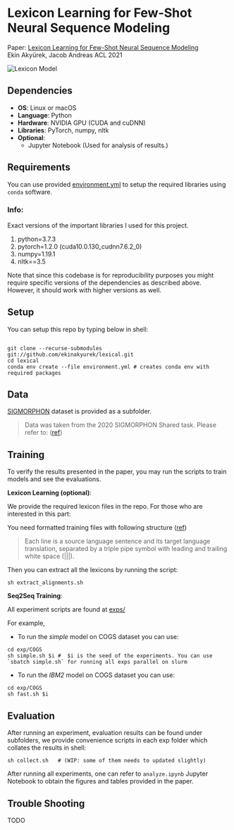 # Lexicon Learning for Few-Shot Neural Sequence Modeling
Paper: [Lexicon Learning for Few-Shot Neural Sequence Modeling](https://arxiv.org/abs/2106.03993)    
Ekin Akyürek, Jacob Andreas ACL 2021

![Lexicon Model](lexicon_model.png "Lexicon Model")


## Dependencies
- **OS**: Linux or macOS
- **Language**: Python
- **Hardware**:  NVIDIA GPU (CUDA and cuDNN)
- **Libraries**: PyTorch, numpy, nltk
- **Optional**:
  - Jupyter Notebook (Used for analysis of results.)


## Requirements

You can use provided [environment.yml](./environment.yml) to setup the required libraries using `conda` software.

### Info:

Exact versions of the important libraries I used for this project.   

1. python=3.7.3
2. pytorch=1.2.0 (cuda10.0.130_cudnn7.6.2_0)
3. numpy=1.19.1
5. nltk==3.5

Note that since this codebase is for reproducibility purposes you might require specific versions of the dependencies as described above. However, it should work with higher versions as well.

## Setup

You can setup this repo by typing below in shell:

```SHELL

git clone --recurse-submodules git://github.com/ekinakyurek/lexical.git
cd lexical
conda env create --file environment.yml # creates conda env with required packages
```

## Data

[SIGMORPHON](./data2020) dataset is provided as a subfolder.   
> Data was taken from the 2020 SIGMORPHON Shared task. Please refer to: ([ref](https://github.com/sigmorphon2020/task0-data))

## Training

To verify the results presented in the paper, you may run the scripts to train models and see the evaluations.

**Lexicon Learning (optional)**:

We provide the required lexicon files in the repo. For those who are interested in this part:

You need formatted training files with following structure ([ref](https://github.com/clab/fast_align))

> Each line is a source language sentence and its target language translation, separated by a triple pipe symbol with leading and trailing white space (|||).

Then you can extract all the lexicons by running the script:

```SHELL
sh extract_alignments.sh
```

**Seq2Seq Training**:

All experiment scripts are found at [exps/](exps/)

For example,

- To run the *simple* model on COGS dataset you can use:
```SHELL
cd exp/COGS
sh simple.sh $i #  $i is the seed of the experiments. You can use  `sbatch simple.sh` for running all exps parallel on slurm
```

- To run the *IBM2* model on COGS dataset you can use:
```SHELL
cd exp/COGS
sh fast.sh $i
```

## Evaluation

After running an experiment, evaluation results can be found under subfolders, we provide convenience scripts in each exp folder which collates the results in shell:

```SHELL
sh collect.sh   # (WIP: some of them needs to updated slightly)
```

After running all experiments, one can refer to `analyze.ipynb` Jupyter Notebook to obtain the figures and tables provided in the paper.

## Trouble Shooting

TODO
